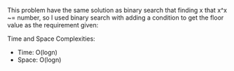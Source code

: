 This problem have the same solution as binary search that finding x that x^x ~= number, 
so I used binary search with adding a condition to get the floor value as the requirement given:

Time and Space Complexities:
- Time: O(logn)
- Space: O(logn)

